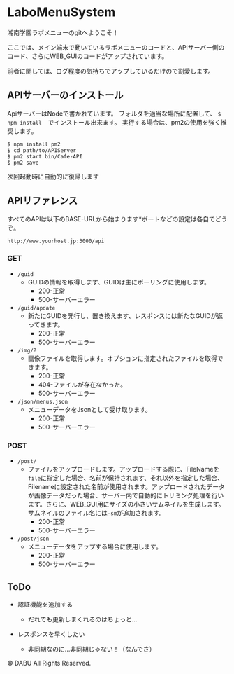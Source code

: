 # LaboMenuSystem
湘南学園ラボメニューのgitへようこそ！

ここでは、メイン端末で動いているラボメニューのコードと、APIサーバー側のコード、さらにWEB_GUIのコードがアップされています。

前者に関しては、ログ程度の気持ちでアップしているだけので割愛します。

## APIサーバーのインストール
ApiサーバーはNodeで書かれています。
フォルダを適当な場所に配置して、 `$ npm install`　でインストール出来ます。
実行する場合は、pm2の使用を強く推奨します。

    $ npm install pm2
    $ cd path/to/APIServer
    $ pm2 start bin/Cafe-API
    $ pm2 save
次回起動時に自動的に復帰します

## APIリファレンス

すべてのAPIは以下のBASE-URLから始まります*ポートなどの設定は各自でどうぞ。

`http://www.yourhost.jp:3000/api`

### GET
- `/guid`
    - GUIDの情報を取得します、GUIDは主にポーリングに使用します。
        - 200-正常
        - 500-サーバーエラー
- `/guid/apdate`
    - 新たにGUIDを発行し、置き換えます、レスポンスには新たなGUIDが返ってきます。
        - 200-正常
        - 500-サーバーエラー
- `/img/?`
    - 画像ファイルを取得します。オプションに指定されたファイルを取得できます。
        - 200-正常
        - 404-ファイルが存在なかった。
        - 500-サーバーエラー
- `/json/menus.json`
    - メニューデータをJsonとして受け取ります。
        - 200-正常
        - 500-サーバーエラー

### POST
- `/post/`
    - ファイルをアップロードします。アップロードする際に、FileNameを`file`に指定した場合、名前が保持されます、それ以外を指定した場合、Filenameに設定された名前が使用されます。アップロードされたデータが画像データだった場合、サーバー内で自動的にトリミング処理を行います。さらに、WEB_GUI用にサイズの小さいサムネイルを生成します。サムネイルのファイル名には`-sm`が追加されます。
        - 200-正常
        - 500-サーバーエラー
- `/post/json`
    - メニューデータをアップする場合に使用します。
        - 200-正常
        - 500-サーバーエラー

## ToDo
- 認証機能を追加する
    - だれでも更新しまくれるのはちょっと...

- レスポンスを早くしたい
    - 非同期なのに...非同期じゃない！（なんでさ）

© DABU All Rights Reserved.